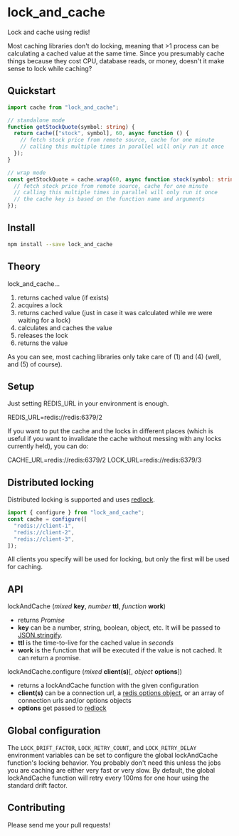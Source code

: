 # lock_and_cache

Lock and cache using redis!

Most caching libraries don't do locking, meaning that >1 process can be calculating a cached value at the same time. Since you presumably cache things because they cost CPU, database reads, or money, doesn't it make sense to lock while caching?

## Quickstart

```ts
import cache from "lock_and_cache";

// standalone mode
function getStockQuote(symbol: string) {
  return cache(["stock", symbol], 60, async function () {
    // fetch stock price from remote source, cache for one minute
    // calling this multiple times in parallel will only run it once
  });
}

// wrap mode
const getStockQuote = cache.wrap(60, async function stock(symbol: string) {
  // fetch stock price from remote source, cache for one minute
  // calling this multiple times in parallel will only run it once
  // the cache key is based on the function name and arguments
});
```

## Install

```sh
npm install --save lock_and_cache
```

## Theory

lock_and_cache...

1. returns cached value (if exists)
2. acquires a lock
3. returns cached value (just in case it was calculated while we were waiting for a lock)
4. calculates and caches the value
5. releases the lock
6. returns the value

As you can see, most caching libraries only take care of (1) and (4) (well, and (5) of course).

## Setup

Just setting REDIS_URL in your environment is enough.

REDIS_URL=redis://redis:6379/2

If you want to put the cache and the locks in different places (which is useful if you want to invalidate the cache without messing with any locks currently held), you can do:

CACHE_URL=redis://redis:6379/2
LOCK_URL=redis://redis:6379/3

## Distributed locking

Distributed locking is supported and uses [redlock](https://www.npmjs.com/package/redlock).

```ts
import { configure } from "lock_and_cache";
const cache = configure([
  "redis://client-1",
  "redis://client-2",
  "redis://client-3",
]);
```

All clients you specify will be used for locking, but only the first will be
used for caching.

## API

lockAndCache (_mixed_ **key**, _number_ **ttl**, _function_ **work**)

- returns _Promise_
- **key** can be a number, string, boolean, object, etc. It will be passed to
  [JSON.stringify](https://developer.mozilla.org/en-US/docs/Web/JavaScript/Reference/Global_Objects/JSON/stringify).
- **ttl** is the time-to-live for the cached value in _seconds_
- **work** is the function that will be executed if the value is not cached. It
  can return a promise.

lockAndCache.configure (_mixed_ **client(s)**[, *object* **options**])

- returns a lockAndCache function with the given configuration
- **client(s)** can be a connection url, a [redis options object](https://www.npmjs.com/package/redis#options-object-properties),
  or an array of connection urls and/or options objects
- **options** get passed to [redlock](https://www.npmjs.com/package/redlock#configuration)

## Global configuration

The `LOCK_DRIFT_FACTOR`, `LOCK_RETRY_COUNT`, and `LOCK_RETRY_DELAY` environment
variables can be set to configure the global lockAndCache function's locking
behavior. You probably don't need this unless the jobs you are caching are
either very fast or very slow. By default, the global lockAndCache function
will retry every 100ms for one hour using the standard drift factor.

## Contributing

Please send me your pull requests!
